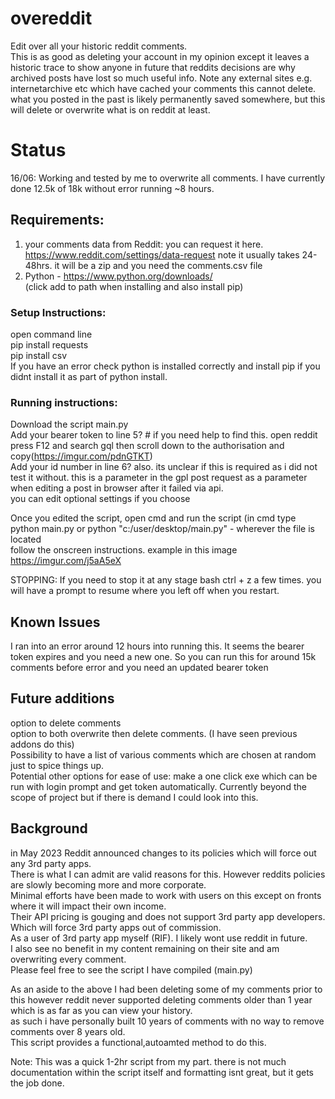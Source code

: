 # overeddit   
Edit over all your historic reddit comments.    
This is as good as deleting your account in my opinion except it leaves a historic trace to show anyone in future that reddits decisions are why archived posts have lost so much useful info.
Note any external sites e.g. internetarchive etc which have cached your comments this cannot delete. what you posted in the past is likely permanently saved somewhere, but this will delete or overwrite what is on reddit at least.

# Status   
16/06: Working and tested by me to overwrite all comments. I have currently done 12.5k of 18k without error running ~8 hours.    

## Requirements:   
1. your comments data from Reddit: you can request it here.   
   https://www.reddit.com/settings/data-request
   note it usually takes 24-48hrs. it will be a zip and you need the comments.csv file   
3. Python - https://www.python.org/downloads/   
   (click add to path when installing and also install pip)   
 
### Setup Instructions:   
open command line   
pip install requests   
pip install csv   
If you have an error check python is installed correctly and install pip if you didnt install it as part of python install.
   
### Running instructions:   
Download the script main.py   
Add your bearer token to line 5? # if you need help to find this. open reddit press F12 and search gql then scroll down to the authorisation and copy(https://imgur.com/pdnGTKT)   
Add your id number in line 6? also. its unclear if this is required as i did not test it without. this is a parameter in the gpl post request as a parameter when editing a post in browser after it failed via api.   
you can edit optional settings if you choose   
   
Once you edited the script, open cmd and run the script (in cmd type python main.py or python "c:/user/desktop/main.py" - wherever the file is located   
follow the onscreen instructions. example in this image   
https://imgur.com/j5aA5eX   

STOPPING: If you need to stop it at any stage bash ctrl + z a few times. you will have a prompt to resume where you left off when you restart.   

## Known Issues
I ran into an error around 12 hours into running this. It seems the bearer token expires and you need a new one. So you can run this for around 15k comments before error and you need an updated bearer token

## Future additions    
option to delete comments    
option to both overwrite then delete comments. (I have seen previous addons do this)     
Possibility to have a list of various comments which are chosen at random just to spice things up.       
Potential other options for ease of use: make a one click exe which can be run with login prompt and get token automatically. Currently beyond the scope of project but if there is demand I could look into this.   
   
## Background    
in May 2023 Reddit announced changes to its policies which will force out any 3rd party apps.   
There is what I can admit are valid reasons for this. However reddits policies are slowly becoming more and more corporate.    
Minimal efforts have been made to work with users on this except on fronts where it will impact their own income.    
Their API pricing is gouging and does not support 3rd party app developers. Which will force 3rd party apps out of commission.    
As a user of 3rd party app myself (RIF). I likely wont use reddit in future.    
I also see no benefit in my content remaining on their site and am overwriting every comment.    
Please feel free to see the script I have compiled (main.py)   
   
As an aside to the above I had been deleting some of my comments prior to this however reddit never supported deleting comments older than 1 year which is as far as you can view your history.    
as such i have personally built 10 years of comments with no way to remove comments over 8 years old.    
This script provides a functional,autoamted method to do this.   

Note: This was a quick 1-2hr script from my part. there is not much documentation within the script itself and formatting isnt great, but it gets the job done.  
